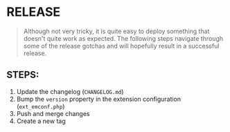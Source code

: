 RELEASE
=======

> Although not very tricky, it is quite easy to deploy something that doesn't quite work as expected.
> The following steps navigate through some of the release gotchas and will hopefully result in a successful release.

STEPS:
------

1. Update the changelog (`CHANGELOG.md`)
2. Bump the `version` property in the extension configuration (`ext_emconf.php`)
3. Push and merge changes
4. Create a new tag
